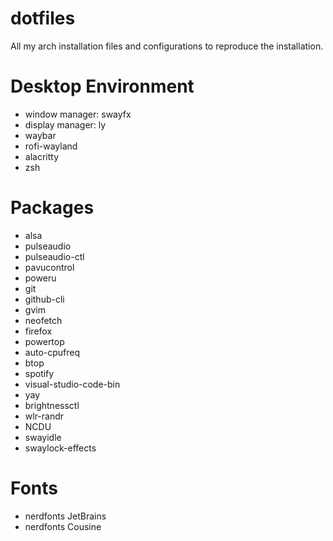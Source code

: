 # dotfiles
All my arch installation files and configurations to reproduce the installation.

# Desktop Environment
* window manager: swayfx
* display manager: ly
* waybar
* rofi-wayland
* alacritty
* zsh

# Packages
* alsa
* pulseaudio
* pulseaudio-ctl
* pavucontrol
* poweru
* git
* github-cli
* gvim
* neofetch
* firefox
* powertop
* auto-cpufreq
* btop
* spotify
* visual-studio-code-bin
* yay
* brightnessctl
* wlr-randr
* NCDU
* swayidle
* swaylock-effects

# Fonts
* nerdfonts JetBrains
* nerdfonts Cousine
